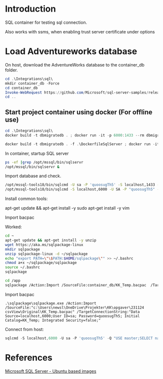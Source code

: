 # Introduction 

SQL container for testing sql connection.

Also works with ssms, when enabling trust server certificate under options

# Load Adventureworks database

On host, download the AdventureWorks database to the container_db folder. 

```Powershell
cd .\Integrations\sql\
mkdir container_db -Force
cd container_db
Invoke-WebRequest https://github.com/Microsoft/sql-server-samples/releases/download/adventureworks/AdventureWorks2019.bak -OutFile AdventureWorks2019.bak
cd ..
```

## Start project container using docker (For offline use)

```powershell
cd .\Integrations\sql\
docker build -t dbmigratedb . ; docker run -it -p 6000:1433 --rm dbmigratedb /bin/bash

docker build -t dbmigratedb . -f .\DockerfileSqlServer ; docker run -it -p 6000:1433 --rm dbmigratedb /bin/bash
```

In container, startup SQL server

```bash
ps -ef |grep /opt/mssql/bin/sqlservr
/opt/mssql/bin/sqlservr &
```

Import database and check. 

```bash
/opt/mssql-tools18/bin/sqlcmd -U sa -P 'quoosugTh5' -S localhost,1433 -Q "USE master;SELECT name from sys.databases" -C
/opt/mssql-tools18/bin/sqlcmd -S localhost,6000 -U SA -P "quoosugTh5" -i LoadAdventureworksDb.sql
```

Install common tools:

apt-get update && apt-get install -y sudo
apt-get install -y vim

Import bacpac

Worked:
```bash	
cd ~
apt-get update && apt-get install -y unzip
wget https://aka.ms/sqlpackage-linux
mkdir sqlpackage
unzip sqlpackage-linux -d ~/sqlpackage 
echo "export PATH=\"\$PATH:$HOME/sqlpackage\"" >> ~/.bashrc
chmod a+x ~/sqlpackage/sqlpackage
source ~/.bashrc
sqlpackage

cd /app
sqlpackage /Action:Import /SourceFile:container_db/KK_Temp.bacpac  /TargetConnectionString:"Data Source=localhost,6000;User ID=sa; Password=quoosugTh5; Initial Catalog=KK_Temp; Integrated Security=false;TrustServerCertificate=True;"
```

Import bacpac
```
.\sqlpackage\sqlpackage.exe /Action:Import /SourceFile:"c:\Users\newsl\OneDrive\Projekter\KK\opgaver\231124 csvView\Original\KK_Temp.bacpac" /TargetConnectionString:"Data Source=localhost,6000;User ID=sa; Password=quoosugTh5; Initial Catalog=KK_Temp; Integrated Security=false;"
```

Connect from host: 
```powershell
sqlcmd -S localhost,6000 -U sa -P 'quoosugTh5' -Q "USE master;SELECT name from sys.databases"
```

# References

[Microsoft SQL Server - Ubuntu based images](https://hub.docker.com/_/microsoft-mssql-server)

